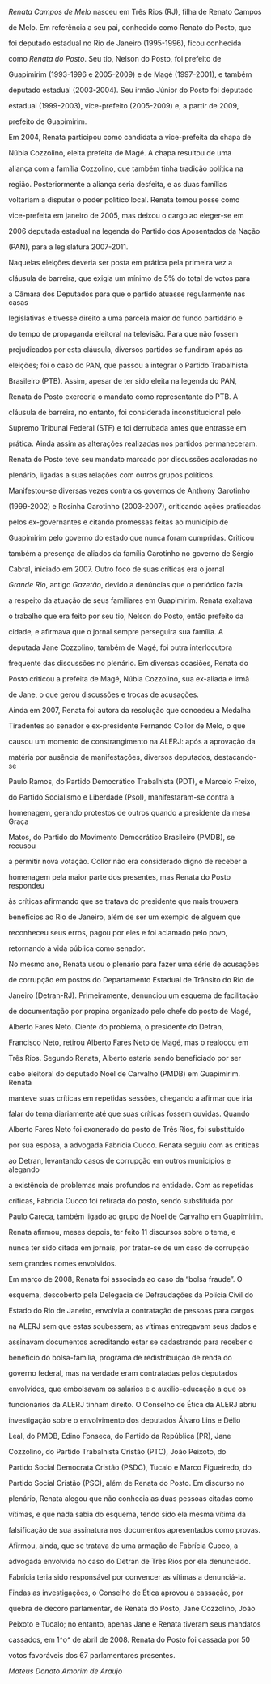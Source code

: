 

*Renata Campos de Melo* nasceu em Três Rios (RJ), filha de Renato Campos

de Melo. Em referência a seu pai, conhecido como Renato do Posto, que

foi deputado estadual no Rio de Janeiro (1995-1996), ficou conhecida

como *Renata do Posto*. Seu tio, Nelson do Posto, foi prefeito de

Guapimirim (1993-1996 e 2005-2009) e de Magé (1997-2001), e também

deputado estadual (2003-2004). Seu irmão Júnior do Posto foi deputado

estadual (1999-2003), vice-prefeito (2005-2009) e, a partir de 2009,

prefeito de Guapimirim.



Em 2004, Renata participou como candidata a vice-prefeita da chapa de

Núbia Cozzolino, eleita prefeita de Magé. A chapa resultou de uma

aliança com a família Cozzolino, que também tinha tradição política na

região. Posteriormente a aliança seria desfeita, e as duas famílias

voltariam a disputar o poder político local. Renata tomou posse como

vice-prefeita em janeiro de 2005, mas deixou o cargo ao eleger-se em

2006 deputada estadual na legenda do Partido dos Aposentados da Nação

(PAN), para a legislatura 2007-2011.



Naquelas eleições deveria ser posta em prática pela primeira vez a

cláusula de barreira, que exigia um mínimo de 5% do total de votos para

a Câmara dos Deputados para que o partido atuasse regularmente nas casas

legislativas e tivesse direito a uma parcela maior do fundo partidário e

do tempo de propaganda eleitoral na televisão. Para que não fossem

prejudicados por esta cláusula, diversos partidos se fundiram após as

eleições; foi o caso do PAN, que passou a integrar o Partido Trabalhista

Brasileiro (PTB). Assim, apesar de ter sido eleita na legenda do PAN,

Renata do Posto exerceria o mandato como representante do PTB. A

cláusula de barreira, no entanto, foi considerada inconstitucional pelo

Supremo Tribunal Federal (STF) e foi derrubada antes que entrasse em

prática. Ainda assim as alterações realizadas nos partidos permaneceram.



Renata do Posto teve seu mandato marcado por discussões acaloradas no

plenário, ligadas a suas relações com outros grupos políticos.

Manifestou-se diversas vezes contra os governos de Anthony Garotinho

(1999-2002) e Rosinha Garotinho (2003-2007), criticando ações praticadas

pelos ex-governantes e citando promessas feitas ao município de

Guapimirim pelo governo do estado que nunca foram cumpridas. Criticou

também a presença de aliados da família Garotinho no governo de Sérgio

Cabral, iniciado em 2007. Outro foco de suas críticas era o jornal

*Grande Rio*, antigo *Gazetão*, devido a denúncias que o periódico fazia

a respeito da atuação de seus familiares em Guapimirim. Renata exaltava

o trabalho que era feito por seu tio, Nelson do Posto, então prefeito da

cidade, e afirmava que o jornal sempre perseguira sua família. A

deputada Jane Cozzolino, também de Magé, foi outra interlocutora

frequente das discussões no plenário. Em diversas ocasiões, Renata do

Posto criticou a prefeita de Magé, Núbia Cozzolino, sua ex-aliada e irmã

de Jane, o que gerou discussões e trocas de acusações.



Ainda em 2007, Renata foi autora da resolução que concedeu a Medalha

Tiradentes ao senador e ex-presidente Fernando Collor de Melo, o que

causou um momento de constrangimento na ALERJ: após a aprovação da

matéria por ausência de manifestações, diversos deputados, destacando-se

Paulo Ramos, do Partido Democrático Trabalhista (PDT), e Marcelo Freixo,

do Partido Socialismo e Liberdade (Psol), manifestaram-se contra a

homenagem, gerando protestos de outros quando a presidente da mesa Graça

Matos, do Partido do Movimento Democrático Brasileiro (PMDB), se recusou

a permitir nova votação. Collor não era considerado digno de receber a

homenagem pela maior parte dos presentes, mas Renata do Posto respondeu

às críticas afirmando que se tratava do presidente que mais trouxera

benefícios ao Rio de Janeiro, além de ser um exemplo de alguém que

reconheceu seus erros, pagou por eles e foi aclamado pelo povo,

retornando à vida pública como senador.



No mesmo ano, Renata usou o plenário para fazer uma série de acusações

de corrupção em postos do Departamento Estadual de Trânsito do Rio de

Janeiro (Detran-RJ). Primeiramente, denunciou um esquema de facilitação

de documentação por propina organizado pelo chefe do posto de Magé,

Alberto Fares Neto. Ciente do problema, o presidente do Detran,

Francisco Neto, retirou Alberto Fares Neto de Magé, mas o realocou em

Três Rios. Segundo Renata, Alberto estaria sendo beneficiado por ser

cabo eleitoral do deputado Noel de Carvalho (PMDB) em Guapimirim. Renata

manteve suas críticas em repetidas sessões, chegando a afirmar que iria

falar do tema diariamente até que suas críticas fossem ouvidas. Quando

Alberto Fares Neto foi exonerado do posto de Três Rios, foi substituído

por sua esposa, a advogada Fabrícia Cuoco. Renata seguiu com as críticas

ao Detran, levantando casos de corrupção em outros municípios e alegando

a existência de problemas mais profundos na entidade. Com as repetidas

críticas, Fabrícia Cuoco foi retirada do posto, sendo substituída por

Paulo Careca, também ligado ao grupo de Noel de Carvalho em Guapimirim.

Renata afirmou, meses depois, ter feito 11 discursos sobre o tema, e

nunca ter sido citada em jornais, por tratar-se de um caso de corrupção

sem grandes nomes envolvidos.



Em março de 2008, Renata foi associada ao caso da “bolsa fraude”. O

esquema, descoberto pela Delegacia de Defraudações da Polícia Civil do

Estado do Rio de Janeiro, envolvia a contratação de pessoas para cargos

na ALERJ sem que estas soubessem; as vítimas entregavam seus dados e

assinavam documentos acreditando estar se cadastrando para receber o

benefício do bolsa-família, programa de redistribuição de renda do

governo federal, mas na verdade eram contratadas pelos deputados

envolvidos, que embolsavam os salários e o auxílio-educação a que os

funcionários da ALERJ tinham direito. O Conselho de Ética da ALERJ abriu

investigação sobre o envolvimento dos deputados Álvaro Lins e Délio

Leal, do PMDB, Edino Fonseca, do Partido da República (PR), Jane

Cozzolino, do Partido Trabalhista Cristão (PTC), João Peixoto, do

Partido Social Democrata Cristão (PSDC), Tucalo e Marco Figueiredo, do

Partido Social Cristão (PSC), além de Renata do Posto. Em discurso no

plenário, Renata alegou que não conhecia as duas pessoas citadas como

vítimas, e que nada sabia do esquema, tendo sido ela mesma vítima da

falsificação de sua assinatura nos documentos apresentados como provas.

Afirmou, ainda, que se tratava de uma armação de Fabrícia Cuoco, a

advogada envolvida no caso do Detran de Três Rios por ela denunciado.

Fabrícia teria sido responsável por convencer as vítimas a denunciá-la.

Findas as investigações, o Conselho de Ética aprovou a cassação, por

quebra de decoro parlamentar, de Renata do Posto, Jane Cozzolino, João

Peixoto e Tucalo; no entanto, apenas Jane e Renata tiveram seus mandatos

cassados, em 1^o^ de abril de 2008. Renata do Posto foi cassada por 50

votos favoráveis dos 67 parlamentares presentes.



*Mateus Donato Amorim de Araujo*



